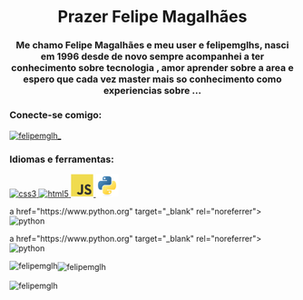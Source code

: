 <h1 align="center">Prazer Felipe Magalhães</h1>
<h3 align="center">Me chamo Felipe Magalhães e meu user e felipemglhs, nasci em 1996 desde de novo sempre acompanhei a ter conhecimento sobre tecnologia , amor aprender sobre a area e espero que cada vez master mais so conhecimento como experiencias sobre ...</h3>

<h3 align="left">Conecte-se comigo:</h3>
<p align="left">
<a href= "https://instagram.com/felipemglh_" target="blank"><img align="center" src="https://raw.githubusercontent.com/rahuldkjain/github-profile-readme-generator/master/src /images/icons/Social/instagram.svg" alt="felipemglh_" height="30" width="40" /></a>
</p>

<h3 align="left">Idiomas e ferramentas:</h3>
<p align="left"> <a href="https://www.w3schools.com/css/" target="_blank" rel="noreferrer"> <img src="https://raw.githubusercontent. com/devicons/devicon/master/icons/css3/css3-original-wordmark.svg" alt="css3" width="40" height="40"/> </a> <a href="https:// www.w3.org/html/" target="_blank" rel="noreferrer"> <img src="https://raw.githubusercontent.com/devicons/devicon/master/icons/html5/html5-original-wordmark .svg" alt="html5" width="40" height="40"/> </a> <a href="https://developer.mozilla.org/en-US/docs/Web/JavaScript" target ="_blank" rel="noreferrer"> <img src="https://raw.githubusercontent.com/devicons/devicon/master/icons/javascript/javascript-original.svg" alt="javascript" width="40" height="40"/ > </a> <a href="https://www.python.org" target="_blank" rel="noreferrer"> <img src="https://raw.githubusercontent.com/devicons/devicon/ master/icons/python/python-original.svg" alt="python" width="40" height="40"/> </a> </p>a href="https://www.python.org" target="_blank" rel="noreferrer"> <img src="https://raw.githubusercontent.com/devicons/devicon/master/icons/python/ python-original.svg" alt="python" width="40" height="40"/> </a> </p>a href="https://www.python.org" target="_blank" rel="noreferrer"> <img src="https://raw.githubusercontent.com/devicons/devicon/master/icons/python/ python-original.svg" alt="python" width="40" height="40"/> </a> </p>

<p><img align="left" src="https://github-readme-stats.vercel.app/api/top-langs?username=felipemglh&show_icons=true&locale=en&layout=compact" alt="felipemglh" /> </p>

<p> <img align="center" src="https://github-readme-stats.vercel.app/api?username=felipemglh&show_icons=true&locale=en" alt="felipemglh" /> </p>

<p><img align="center" src="https://github-readme-streak-stats.herokuapp.com/?user=felipemglh&" alt="felipemglh" /></p>
